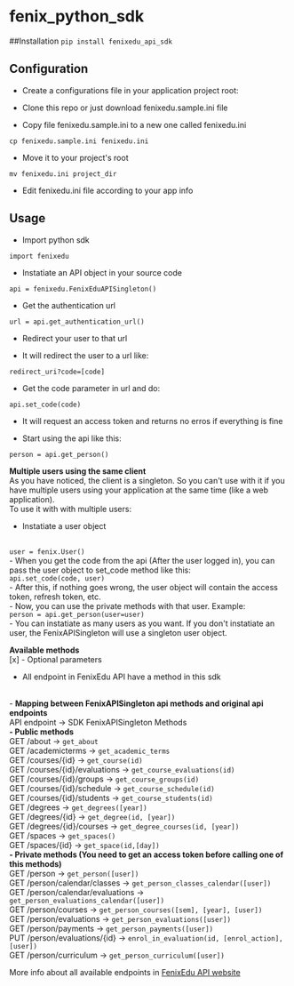 fenix_python_sdk
================

##Installation
<code>pip install fenixedu_api_sdk</code>


## Configuration

* Create a configurations file in your application project root:

* Clone this repo or just download fenixedu.sample.ini file</b>

* Copy file fenixedu.sample.ini to a new one called fenixedu.ini

<code>cp fenixedu.sample.ini fenixedu.ini</code>

* Move it to your project's root

<code>mv fenixedu.ini project_dir</code>

* Edit fenixedu.ini file according to your app info


## Usage

* Import python sdk

<code>import fenixedu</code>

* Instatiate an API object in your source code

<code>api = fenixedu.FenixEduAPISingleton()</code>

* Get the authentication url

<code>url = api.get_authentication_url()</code>

* Redirect your user to that url

* It will redirect the user to a url like:

<code>redirect_uri?code=[code]</code>
* Get the code parameter in url and do:

<code>api.set_code(code)</code>

* It will request an access token and returns no erros if everything is fine

* Start using the api like this:

<code>person = api.get_person()</code>



<b>Multiple users using the same client</b>
<br>
As you have noticed, the client is a singleton. So you can't use with it if you have multiple users using your application at the same time (like a web application).
<br>
To use it with with multiple users:
<br>
- Instatiate a user object
<br>
<code>user = fenix.User()</code>
<br>
- When you get the code from the api (After the user logged in), you can pass the user object to set_code method like this:
<br>
<code>api.set_code(code, user)</code>
<br>
- After this, if nothing goes wrong, the user object will contain the access token, refresh token, etc.
<br>
- Now, you can use the private methods with that user. Example:
<br>
<code>person = api.get_person(user=user)</code>
<br>
- You can instatiate as many users as you want. If you don't instatiate an user, the FenixAPISingleton will use a singleton user object.
<br>

<b>Available methods</b>
<br>
[x] - Optional parameters
<br>
- All endpoint in FenixEdu API have a method in this sdk
<br>
- <b> Mapping between FenixAPISingleton api methods and original api endpoints </b>
<br>
API endpoint -> SDK FenixAPISingleton Methods
<br>
<b>- Public methods </b>
<br>
GET /about -> <code>get_about</code>
<br>
GET /academicterms -> <code>get_academic_terms</code>
<br>
GET /courses/{id} -> <code>get_course(id)</code>
<br>
GET /courses/{id}/evaluations -> <code>get_course_evaluations(id)</code>
<br>
GET /courses/{id}/groups -> <code>get_course_groups(id)</code>
<br>
GET /courses/{id}/schedule ->  <code>get_course_schedule(id)</code>
<br>
GET /courses/{id}/students ->  <code>get_course_students(id)</code>
<br>
GET /degrees -> <code>get_degrees([year])</code>
<br>
GET /degrees/{id} ->  <code>get_degree(id, [year])</code>
<br>
GET /degrees/{id}/courses -> <code>get_degree_courses(id, [year])</code>
<br>
GET /spaces -> <code>get_spaces()</code>
<br>
GET /spaces/{id} -> <code>get_space(id,[day])</code>
<br>
<b>- Private methods (You need to get an access token before calling one of this methods)</b>
<br>
GET /person -> <code>get_person([user])</code>
<br>
GET /person/calendar/classes -> <code>get_person_classes_calendar([user])</code>
<br>
GET /person/calendar/evaluations -> <code>get_person_evaluations_calendar([user])</code>
<br>
GET /person/courses -> <code>get_person_courses([sem], [year], [user])</code>
<br>
GET /person/evaluations -> <code>get_person_evaluations([user])</code>
<br>
GET /person/payments -> <code>get_person_payments([user])</code>
<br>
PUT /person/evaluations/{id} -> <code>enrol_in_evaluation(id, [enrol_action], [user])</code>
<br>
GET /person/curriculum -> <code>get_person_curriculum([user])</code>
<br>

More info about all available endpoints in <a href="http://fenixedu.org/dev/api/">FenixEdu API website</a>
